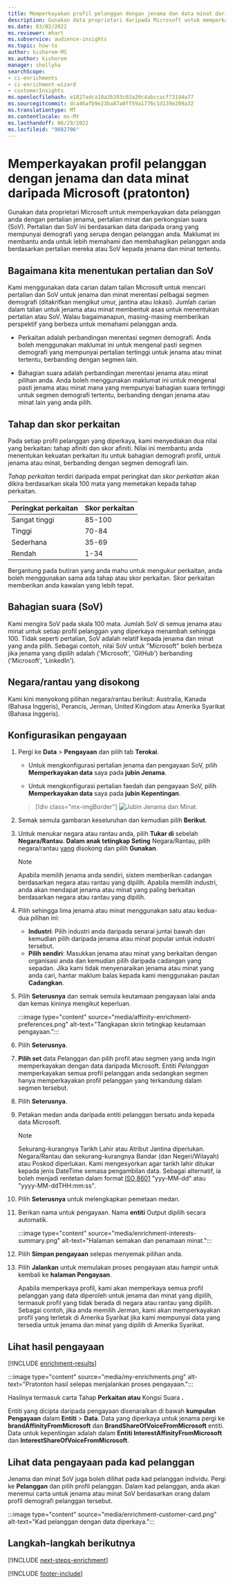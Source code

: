 ```yaml
---
title: Memperkayakan profil pelanggan dengan jenama dan data minat daripada Microsoft (pratonton)
description: Gunakan data proprietari daripada Microsoft untuk memperkayakan data pelanggan anda dengan pertalian dan perkongsian suara.
ms.date: 03/02/2022
ms.reviewer: mhart
ms.subservice: audience-insights
ms.topic: how-to
author: kishorem-MS
ms.author: kishorem
manager: shellyha
searchScope:
- ci-enrichments
- ci-enrichment-wizard
- customerInsights
ms.openlocfilehash: e1827adca10a3b193c02a20c4abccacf73194a77
ms.sourcegitcommit: dca46afb9e23ba87a0ff59a1776c1d139e209a32
ms.translationtype: MT
ms.contentlocale: ms-MY
ms.lasthandoff: 06/29/2022
ms.locfileid: "9082706"
---
```

# <a name="enrich-customer-profiles-with-brands-and-interests-data-from-microsoft-preview"></a>Memperkayakan profil pelanggan dengan jenama dan data minat daripada Microsoft (pratonton)

Gunakan data proprietari Microsoft untuk memperkayakan data pelanggan anda dengan pertalian jenama, pertalian minat dan perkongsian suara (SoV). Pertalian dan SoV ini berdasarkan data daripada orang yang mempunyai demografi yang serupa dengan pelanggan anda. Maklumat ini membantu anda untuk lebih memahami dan membahagikan pelanggan anda berdasarkan pertalian mereka atau SoV kepada jenama dan minat tertentu.

## <a name="how-we-determine-affinities-and-sov"></a>Bagaimana kita menentukan pertalian dan SoV

Kami menggunakan data carian dalam talian Microsoft untuk mencari pertalian dan SoV untuk jenama dan minat merentasi pelbagai segmen demografi (ditakrifkan mengikut umur, jantina atau lokasi). Jumlah carian dalam talian untuk jenama atau minat membentuk asas untuk menentukan pertalian atau SoV. Walau bagaimanapun, masing-masing memberikan perspektif yang berbeza untuk memahami pelanggan anda.

- Perkaitan adalah perbandingan merentasi segmen demografi. Anda boleh menggunakan maklumat ini untuk mengenal pasti segmen demografi yang mempunyai pertalian tertinggi untuk jenama atau minat tertentu, berbanding dengan segmen lain.

- Bahagian suara adalah perbandingan merentasi jenama atau minat pilihan anda. Anda boleh menggunakan maklumat ini untuk mengenal pasti jenama atau minat mana yang mempunyai bahagian suara tertinggi untuk segmen demografi tertentu, berbanding dengan jenama atau minat lain yang anda pilih.

## <a name="affinity-level-and-score"></a>Tahap dan skor perkaitan

Pada setiap profil pelanggan yang diperkaya, kami menyediakan dua nilai yang berkaitan: tahap afiniti dan skor afiniti. Nilai ini membantu anda menentukan kekuatan perkaitan itu untuk bahagian demografi profil, untuk jenama atau minat, berbanding dengan segmen demografi lain.

*Tahap perkaitan* terdiri daripada empat peringkat dan *skor perkaitan* akan dikira berdasarkan skala 100 mata yang memetakan kepada tahap perkaitan.

|Peringkat perkaitan |Skor perkaitan  |
|---------|---------|
|Sangat tinggi     | 85-100       |
|Tinggi     | 70-84        |
|Sederhana     | 35-69        |
|Rendah     | 1-34        |

Bergantung pada butiran yang anda mahu untuk mengukur perkaitan, anda boleh menggunakan sama ada tahap atau skor perkaitan. Skor perkaitan memberikan anda kawalan yang lebih tepat.

## <a name="share-of-voice-sov"></a>Bahagian suara (SoV)

Kami mengira SoV pada skala 100 mata. Jumlah SoV di semua jenama atau minat untuk setiap profil pelanggan yang diperkaya menambah sehingga 100. Tidak seperti pertalian, SoV adalah relatif kepada jenama dan minat yang anda pilih. Sebagai contoh, nilai SoV untuk "Microsoft" boleh berbeza jika jenama yang dipilih adalah ('Microsoft', 'GitHub') berbanding ('Microsoft', 'LinkedIn').

## <a name="supported-countriesregions"></a>Negara/rantau yang disokong

Kami kini menyokong pilihan negara/rantau berikut: Australia, Kanada (Bahasa Inggeris), Perancis, Jerman, United Kingdom atau Amerika Syarikat (Bahasa Inggeris).

## <a name="configure-the-enrichment"></a>Konfigurasikan pengayaan

1. Pergi ke **Data** > **Pengayaan** dan pilih tab **Terokai**.

   - Untuk mengkonfigurasi pertalian jenama dan pengayaan SoV, pilih **Memperkayakan data** saya pada **jubin Jenama**.

   - Untuk mengkonfigurasi pertalian faedah dan pengayaan SoV, pilih **Memperkayakan data** saya pada **jubin Kepentingan**.

   > [!div class="mx-imgBorder"]
   > ![Jubin Jenama dan Minat.](media/BrandsInterest-tile-Hub.png "Jubin Jenama dan Minat")

1. Semak semula gambaran keseluruhan dan kemudian pilih **Berikut**.

1. Untuk menukar negara atau rantau anda, pilih **Tukar di** sebelah **Negara/Rantau**. **Dalam anak tetingkap Seting** Negara/Rantau, pilih negara/rantau [yang](#supported-countriesregions) disokong dan pilih **Gunakan**.

   > [!NOTE]
   > Apabila memilih jenama anda sendiri, sistem memberikan cadangan berdasarkan negara atau rantau yang dipilih. Apabila memilih industri, anda akan mendapat jenama atau minat yang paling berkaitan berdasarkan negara atau rantau yang dipilih.

1. Pilih sehingga lima jenama atau minat menggunakan satu atau kedua-dua pilihan ini:

   - **Industri**: Pilih industri anda daripada senarai juntai bawah dan kemudian pilih daripada jenama atau minat popular untuk industri tersebut.
   - **Pilih sendiri**: Masukkan jenama atau minat yang berkaitan dengan organisasi anda dan kemudian pilih daripada cadangan yang sepadan. Jika kami tidak menyenaraikan jenama atau minat yang anda cari, hantar maklum balas kepada kami menggunakan pautan **Cadangkan**.

1. Pilih **Seterusnya** dan semak semula keutamaan pengayaan lalai anda dan kemas kininya mengikut keperluan.

   :::image type="content" source="media/affinity-enrichment-preferences.png" alt-text="Tangkapan skrin tetingkap keutamaan pengayaan.":::

1. Pilih **Seterusnya**.

1. **Pilih set** data Pelanggan dan pilih profil atau segmen yang anda ingin memperkayakan dengan data daripada Microsoft. Entiti *Pelanggan* memperkayakan semua profil pelanggan anda sedangkan segmen hanya memperkayakan profil pelanggan yang terkandung dalam segmen tersebut.

1. Pilih **Seterusnya**.

1. Petakan medan anda daripada entiti pelanggan bersatu anda kepada data Microsoft.

   > [!NOTE]
   > Sekurang-kurangnya Tarikh Lahir atau Atribut Jantina diperlukan. Negara/Rantau dan sekurang-kurangnya Bandar (dan Negeri/Wilayah) atau Poskod diperlukan. Kami mengesyorkan agar tarikh lahir ditukar kepada jenis DateTime semasa pengambilan data. Sebagai alternatif, ia boleh menjadi rentetan dalam format [ISO 8601](https://www.iso.org/iso-8601-date-and-time-format.html) "yyy-MM-dd" atau "yyyy-MM-ddTHH:mm:ss".

1. Pilih **Seterusnya** untuk melengkapkan pemetaan medan.

1. Berikan nama untuk pengayaan. Nama **entiti** Output dipilih secara automatik.

   :::image type="content" source="media/enrichment-interests-summary.png" alt-text="Halaman semakan dan penamaan minat.":::

1. Pilih **Simpan pengayaan** selepas menyemak pilihan anda.

1. Pilih **Jalankan** untuk memulakan proses pengayaan atau hampir untuk kembali ke **halaman Pengayaan**.

   Apabila memperkaya profil, kami akan memperkaya semua profil pelanggan yang data diperoleh untuk jenama dan minat yang dipilih, termasuk profil yang tidak berada di negara atau rantau yang dipilih. Sebagai contoh, jika anda memilih Jerman, kami akan memperkayakan profil yang terletak di Amerika Syarikat jika kami mempunyai data yang tersedia untuk jenama dan minat yang dipilih di Amerika Syarikat.

## <a name="view-enrichment-results"></a>Lihat hasil pengayaan

[!INCLUDE [enrichment-results](includes/enrichment-results.md)]

:::image type="content" source="media/my-enrichments.png" alt-text="Pratonton hasil selepas menjalankan proses pengayaan.":::

Hasilnya termasuk carta Tahap **Perkaitan atau** Kongsi Suara **.**

Entiti yang dicipta daripada pengayaan disenaraikan di bawah **kumpulan Pengayaan** dalam **Entiti** > **Data**. Data yang diperkaya untuk jenama pergi ke **brandAffinityFromMicrosoft** dan **BrandShareOfVoiceFromMicrosoft** entiti. Data untuk kepentingan adalah dalam **Entiti InterestAffinityFromMicrosoft** dan **InterestShareOfVoiceFromMicrosoft**.

## <a name="see-enrichment-data-on-the-customer-card"></a>Lihat data pengayaan pada kad pelanggan

Jenama dan minat SoV juga boleh dilihat pada kad pelanggan individu. Pergi ke **Pelanggan** dan pilih profil pelanggan. Dalam kad pelanggan, anda akan menemui carta untuk jenama atau minat SoV berdasarkan orang dalam profil demografi pelanggan tersebut.

:::image type="content" source="media/enrichment-customer-card.png" alt-text="Kad pelanggan dengan data diperkaya.":::

## <a name="next-steps"></a>Langkah-langkah berikutnya

[!INCLUDE [next-steps-enrichment](includes/next-steps-enrichment.md)]


[!INCLUDE [footer-include](includes/footer-banner.md)]

